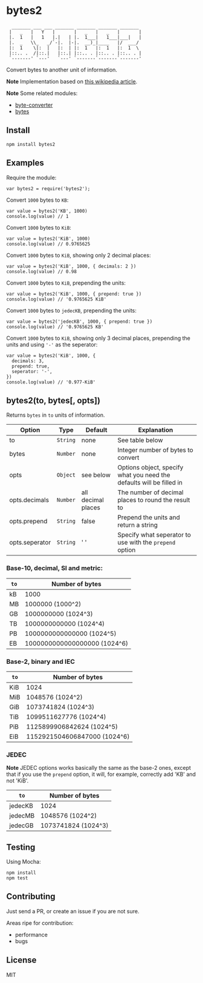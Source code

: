 bytes2
======

```
  _______ ___ ___ _______ _______ _______ _______
 |   _   |   Y   |       |   _   |   _   |       |
 |.  1   |   1   |.|   | |.  1___|   1___|___|   |
 |.  _   \\_   _/`-|.  |-|.  __)_|____   |/  ___/
 |:  1    \|:  |   |:  | |:  1   |:  1   |:  1  \
 |::.. .  /|::.|   |::.| |::.. . |::.. . |::.. . |
 `-------' `---'   `---' `-------`-------`-------'
```

Convert bytes to another unit of information.

**Note** Implementation based on [this wikipedia article](https://en.wikipedia.org/wiki/Units_of_information).

**Note** Some related modules:
- [byte-converter](https://www.npmjs.com/package/byte-converter)
- [bytes](https://www.npmjs.com/package/bytes)

Install
-------

```
npm install bytes2
```

Examples
--------

Require the module:
```
var bytes2 = require('bytes2');
```

Convert `1000` bytes to `KB`:
```
var value = bytes2('KB', 1000)
console.log(value) // 1
```

Convert `1000` bytes to `KiB`:
```
var value = bytes2('KiB', 1000)
console.log(value) // 0.9765625
```

Convert `1000` bytes to `KiB`, showing only 2 decimal places:
```
var value = bytes2('KiB', 1000, { decimals: 2 })
console.log(value) // 0.98
```

Convert `1000` bytes to `KiB`, prepending the units:
```
var value = bytes2('KiB', 1000, { prepend: true })
console.log(value) // '0.9765625 KiB'
```

Convert `1000` bytes to `jedecKB`, prepending the units:
```
var value = bytes2('jedecKB', 1000, { prepend: true })
console.log(value) // '0.9765625 KB'
```

Convert `1000` bytes to `KiB`, showing only 3 decimal places, prepending the units and using `'-'` as the seperator:
```
var value = bytes2('KiB', 1000, {
  decimals: 3,
  prepend: true,
  seperator: '-',
})
console.log(value) // '0.977-KiB'
```

bytes2(to, bytes[, opts])
-------------------------

Returns `bytes` in `to` units of information.

Option         | Type         | Default            | Explanation
-------------- | -------------| ------------------ | ------------
to             | `String`     | none               | See table below
bytes          | `Number`     | none               | Integer number of bytes to convert
opts           | `Object`     | see below          | Options object, specify what you need the defaults will be filled in
opts.decimals  | `Number`     | all decimal places | The number of decimal places to round the result to
opts.prepend   | `String`     | false              | Prepend the units and return a string
opts.seperator | `String`     | ' '                | Specify what seperator to use with the `prepend` option

### Base-10, decimal, SI and metric:

`to`           | Number of bytes
-------------- | ----------------
kB             | 1000
MB             | 1000000 (1000^2)
GB             | 1000000000 (1024^3)
TB             | 1000000000000 (1024^4)
PB             | 1000000000000000 (1024^5)
EB             | 1000000000000000000 (1024^6)

### Base-2, binary and IEC

`to`           | Number of bytes
-------------- | ----------------
KiB            | 1024
MiB            | 1048576 (1024^2)
GiB            | 1073741824 (1024^3)
TiB            | 1099511627776 (1024^4)
PiB            | 1125899906842624 (1024^5)
EiB            | 1152921504606847000 (1024^6)

### JEDEC

**Note** JEDEC options works basically the same as the base-2 ones, except
that if you use the `prepend` option, it will, for example, correctly add
'KB' and not 'KiB'.

`to`           | Number of bytes
-------------- | ----------------
jedecKB        | 1024
jedecMB        | 1048576 (1024^2)
jedecGB        | 1073741824 (1024^3)

Testing
-------

Using Mocha:

```
npm install
npm test
```

Contributing
------------

Just send a PR, or create an issue if you are not sure.

Areas ripe for contribution:
- performance
- bugs

License
-------

MIT
